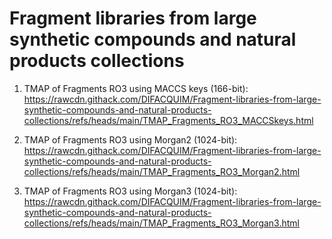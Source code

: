 # Fragment libraries from large synthetic compounds and natural products collections

1. TMAP of Fragments RO3 using MACCS keys (166-bit):
https://rawcdn.githack.com/DIFACQUIM/Fragment-libraries-from-large-synthetic-compounds-and-natural-products-collections/refs/heads/main/TMAP_Fragments_RO3_MACCSkeys.html

2. TMAP of Fragments RO3 using Morgan2 (1024-bit):
https://rawcdn.githack.com/DIFACQUIM/Fragment-libraries-from-large-synthetic-compounds-and-natural-products-collections/refs/heads/main/TMAP_Fragments_RO3_Morgan2.html

4. TMAP of Fragments RO3 using Morgan3 (1024-bit):
https://rawcdn.githack.com/DIFACQUIM/Fragment-libraries-from-large-synthetic-compounds-and-natural-products-collections/refs/heads/main/TMAP_Fragments_RO3_Morgan3.html

